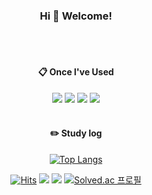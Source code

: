 
<div align="center">
  
### Hi 👋 Welcome!
</br></br>
 
####  :clipboard: Once I've Used </br>
<img src="https://img.shields.io/badge/MySQL-4479A1?style=for-the-badge&logo=MySQL&logoColor=white">
<img src="https://img.shields.io/badge/Oracle-F80000?style=for-the-badge&logo=Oracle&logoColor=white">
<img src="https://img.shields.io/badge/spring-6DB33F?style=for-the-badge&logo=spring&logoColor=white">
<img src="https://img.shields.io/badge/postgres-%23316192.svg?style=for-the-badge&logo=postgresql&logoColor=white">
</br></br>

#### :pencil2: Study log

[![Top Langs](https://github-readme-stats.vercel.app/api/top-langs/?username=893107&layout=compact)](https://github.com/anuraghazra/github-readme-stats)




[![Hits](https://hits.seeyoufarm.com/api/count/incr/badge.svg?url=https%3A%2F%2Fgithub.com%2FGdm0714&count_bg=%2302FF2B&title_bg=%230030F9&icon=googlechrome.svg&icon_color=%23E7E7E7&title=%EB%B0%A9%EB%AC%B8%EC%9E%90&edge_flat=false)](https://hits.seeyoufarm.com)
<a href="https://coding-study00.tistory.com/"><img src="https://img.shields.io/badge/My tech blog-A9BCF5?style=flat-square&logo=GitHub Sponsors&logoColor=white&link=블로그 주소"/></a>
<a href="https://www.instagram.com/sma11__44/" target="_blank"><img src="https://img.shields.io/badge/Instagram-E4405F?style=flat-square&logo=Instagram&logoColor=white"/></a>
[![Solved.ac
프로필](http://mazassumnida.wtf/api/mini/generate_badge?boj=koh0714)](https://solved.ac/koh0714)
  </div>
 



<!--
**Gdm0714/Gdm0714** is a ✨ _special_ ✨ repository because its `README.md` (this file) appears on your GitHub profile.

Here are some ideas to get you started:

- 🔭 I’m currently working on ...
- 🌱 I’m currently learning ...
- 👯 I’m looking to collaborate on ...
- 🤔 I’m looking for help with ...
- 💬 Ask me about ...
- 📫 How to reach me: ...
- 😄 Pronouns: ...
- ⚡ Fun fact: ...
-->
